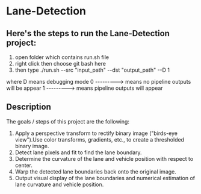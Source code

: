 # Lane-Detection

## Here's the steps to run the Lane-Detection project:

1.  open folder which contains run.sh file
2.  right click then choose git bash here
3.  then type ./run.sh  --src "input_path"  --dst "output_path"  --D 1

where D means debugging mode
0  ---------> means no pipeline outputs will be appear
1  ---------> means pipeline outputs will appear

## Description
The goals / steps of this project are the following:
1. Apply a perspective transform to rectify binary image ("birds-eye view").Use color transforms, gradients, etc., to create a thresholded binary image.
2. Detect lane pixels and fit to find the lane boundary.
3. Determine the curvature of the lane and vehicle position with respect to center.
4. Warp the detected lane boundaries back onto the original image.
5. Output visual display of the lane boundaries and numerical estimation of lane curvature and vehicle position.

